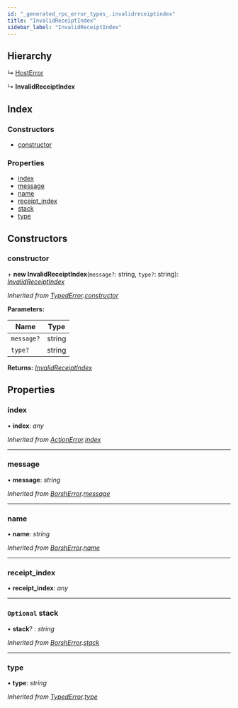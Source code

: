 ```yaml
---
id: "_generated_rpc_error_types_.invalidreceiptindex"
title: "InvalidReceiptIndex"
sidebar_label: "InvalidReceiptIndex"
---
```


## Hierarchy

  ↳ [HostError](_generated_rpc_error_types_.hosterror.md)

  ↳ **InvalidReceiptIndex**

## Index

### Constructors

* [constructor](_generated_rpc_error_types_.invalidreceiptindex.md#constructor)

### Properties

* [index](_generated_rpc_error_types_.invalidreceiptindex.md#index)
* [message](_generated_rpc_error_types_.invalidreceiptindex.md#message)
* [name](_generated_rpc_error_types_.invalidreceiptindex.md#name)
* [receipt_index](_generated_rpc_error_types_.invalidreceiptindex.md#receipt_index)
* [stack](_generated_rpc_error_types_.invalidreceiptindex.md#optional-stack)
* [type](_generated_rpc_error_types_.invalidreceiptindex.md#type)

## Constructors

###  constructor

\+ **new InvalidReceiptIndex**(`message?`: string, `type?`: string): *[InvalidReceiptIndex](_generated_rpc_error_types_.invalidreceiptindex.md)*

*Inherited from [TypedError](_utils_errors_.typederror.md).[constructor](_utils_errors_.typederror.md#constructor)*

**Parameters:**

Name | Type |
------ | ------ |
`message?` | string |
`type?` | string |

**Returns:** *[InvalidReceiptIndex](_generated_rpc_error_types_.invalidreceiptindex.md)*

## Properties

###  index

• **index**: *any*

*Inherited from [ActionError](_generated_rpc_error_types_.actionerror.md).[index](_generated_rpc_error_types_.actionerror.md#index)*

___

###  message

• **message**: *string*

*Inherited from [BorshError](_utils_serialize_.borsherror.md).[message](_utils_serialize_.borsherror.md#message)*

___

###  name

• **name**: *string*

*Inherited from [BorshError](_utils_serialize_.borsherror.md).[name](_utils_serialize_.borsherror.md#name)*

___

###  receipt_index

• **receipt_index**: *any*

___

### `Optional` stack

• **stack**? : *string*

*Inherited from [BorshError](_utils_serialize_.borsherror.md).[stack](_utils_serialize_.borsherror.md#optional-stack)*

___

###  type

• **type**: *string*

*Inherited from [TypedError](_utils_errors_.typederror.md).[type](_utils_errors_.typederror.md#type)*
